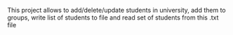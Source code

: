 This project allows to add/delete/update students in university, add them to groups, 
write list of students to file and read set of students from this .txt file
